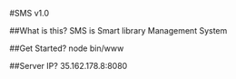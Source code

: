 #SMS v1.0
         
##What is this?
  SMS is Smart library Management System

##Get Started?
  node bin/www

##Server IP?
  35.162.178.8:8080
